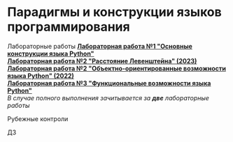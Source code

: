 # Парадигмы и конструкции языков программирования

Лабораторные работы
[**Лабораторная работа №1 "Основные конструкции языка Python"**](https://github.com/victobes/BMSTU-IU5/tree/main/Term3/COURSE_PCPL_2023/Lab01)\
[**Лабораторная работа №2 "Расстояние Левенштейна" (2023)**](https://github.com/victobes/BMSTU-IU5/tree/main/Term3/COURSE_PCPL_2023/Lab02-2023)\
[**Лабораторная работа №2 "Объектно-ориентированные возможности языка Python" (2022)**](https://github.com/victobes/BMSTU-IU5/tree/main/Term3/COURSE_PCPL_2023/Lab02-2022)\
[**Лабораторная работа №3 "Функциональные возможности языка Python"**](https://github.com/victobes/BMSTU-IU5/tree/main/Term3/COURSE_PCPL_2023/Lab03)\
_В случае полного выполнения зачитывается за **две** лабораторные работы_

Рубежные контроли

ДЗ
